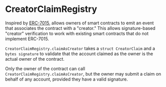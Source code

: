 # CreatorClaimRegistry

Inspired by [ERC-7015](https://eips.ethereum.org/EIPS/eip-7015), allows owners of smart contracts to emit an event that associates the contract with a "creator." This allows signature-based "creator" verification to work with existing smart contracts that do not implement ERC-7015.

`CreatorClaimRegistry.claimAsCreator` takes a `struct CreatorClaim` and a `bytes signature` to validate that the account claimed as the owner is the actual owner of the contract.

Only the owner of the contract can call `CreatorClaimRegistry.claimAsCreator`, but the owner may submit a claim on behalf of any account, provided they have a valid signature.
